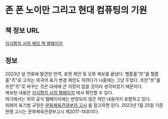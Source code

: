 # 존 폰 노이만 그리고 현대 컴퓨팅의 기원

## 책 정보 URL
[지식함지 사의 해당 책 웹페이지](https://knowledgebasin.com/archives/127)

## 정보
2023년 설 연휴에 발견한 번역, 표현 제안 및 오류 제보를 끝냈다. 헬름홀"쯔"를 헬름홀"츠"로 고치는 외국어 표기 변경 제안도 하려다가 나중에는 그냥 두었다. 프란"쯔"를 프란"츠"로 바꾸는 것은 대세에 큰 지장이 없을 것이라 생각되었기 때문이다.  
제보된 내용은 [지식함지 사의 웹페이지](https://knowledgebasin.com/johnvonneumann_wa/%ec%b1%85%ec%97%90-%ec%9e%88%eb%8a%94-%ec%98%a4%eb%a5%98%ec%99%80-%ec%8b%a4%ec%88%98) 에서 확인할 수 있다.  
여기에서는 위의 공식 웹페이지에는 반영되지 않은 제안 내용까지 포함하고 있다.  
외래어 표기법 규정은 [문화체육관광부의 고시](https://www.mcst.go.kr/kor/s_data/ordinance/instruction/instructionView.jsp?pSeq=2192&pMenuCD=0405020000&pCurrentPage=1&pType=&pTypeDept=&pTypeHomepage=&pSearchType=01&pSearchWord=%EC%99%B8%EB%9E%98%EC%96%B4) 를 참고하면 된다. 2023년 1월 25일 기준 현행 고시는 문화체육관광부고시 제2017-14호이다.